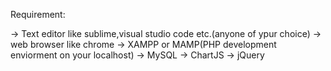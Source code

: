 Requirement:

-> Text editor like sublime,visual studio code etc.(anyone of ypur choice)
-> web browser like chrome
-> XAMPP or MAMP(PHP development enviorment on your localhost)
-> MySQL
-> ChartJS
-> jQuery